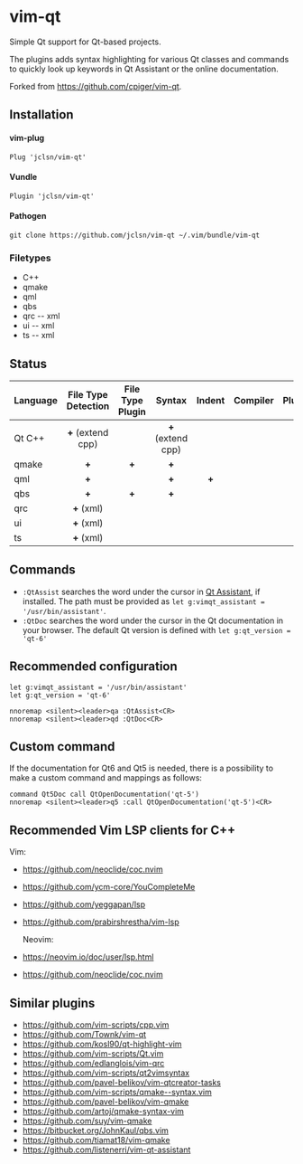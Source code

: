 # vim-qt

Simple Qt support for Qt-based projects.

The plugins adds syntax highlighting for various Qt classes and commands to quickly look up keywords in Qt Assistant or the online documentation.

Forked from https://github.com/cpiger/vim-qt. 

## Installation

#### vim-plug
```vim
Plug 'jclsn/vim-qt'
```

#### Vundle
```vim
Plugin 'jclsn/vim-qt'
```

#### Pathogen
```vim
git clone https://github.com/jclsn/vim-qt ~/.vim/bundle/vim-qt
```

### Filetypes

* C++
* qmake
* qml
* qbs
* qrc -- xml
* ui -- xml
* ts -- xml

## Status

| Language | File Type Detection | File Type Plugin |       Syntax       |     Indent    | Compiler | Plugin |
| :------- | :-----------------: | :--------------: | :----------------: | :-----------: | :------: | :----: |
|  Qt C++  |  **+** (extend cpp) |                  | **+** (extend cpp) |               |          |        |
|  qmake   |        **+**        |      **+**       |        **+**       |               |          |        |
|   qml    |        **+**        |                  |        **+**       |     **+**     |          |        |
|   qbs    |        **+**        |      **+**       |        **+**       |               |          |        |
|   qrc    |     **+** (xml)     |                  |                    |               |          |        |
|    ui    |     **+** (xml)     |                  |                    |               |          |        |
|    ts    |     **+** (xml)     |                  |                    |               |          |        |


## Commands

* ``:QtAssist`` searches the word under the cursor in [Qt Assistant](https://doc.qt.io/qt-6/assistant-quick-guide.html), if installed. 
    The path must be provided as ``let g:vimqt_assistant = '/usr/bin/assistant'``.
* ``:QtDoc`` searches the word under the cursor in the Qt documentation in your browser. The default Qt version is defined with ``let g:qt_version = 'qt-6'``

## Recommended configuration

```vim
let g:vimqt_assistant = '/usr/bin/assistant'
let g:qt_version = 'qt-6'

nnoremap <silent><leader>qa :QtAssist<CR>
nnoremap <silent><leader>qd :QtDoc<CR>
```

## Custom command

If the documentation for Qt6 and Qt5 is needed, there is a possibility to make
a custom command and mappings as follows:

```vim
command Qt5Doc call QtOpenDocumentation('qt-5')
nnoremap <silent><leader>q5 :call QtOpenDocumentation('qt-5')<CR>

```

## Recommended Vim LSP clients for C++
Vim:
* https://github.com/neoclide/coc.nvim
* https://github.com/ycm-core/YouCompleteMe
* https://github.com/yeggapan/lsp
* https://github.com/prabirshrestha/vim-lsp

    Neovim:
* https://neovim.io/doc/user/lsp.html
* https://github.com/neoclide/coc.nvim

## Similar plugins

* https://github.com/vim-scripts/cpp.vim
* https://github.com/Townk/vim-qt
* https://github.com/kosl90/qt-highlight-vim
* https://github.com/vim-scripts/Qt.vim
* https://github.com/edlanglois/vim-qrc
* https://github.com/vim-scripts/qt2vimsyntax
* https://github.com/pavel-belikov/vim-qtcreator-tasks
* https://github.com/vim-scripts/qmake--syntax.vim
* https://github.com/pavel-belikov/vim-qmake
* https://github.com/artoj/qmake-syntax-vim
* https://github.com/suy/vim-qmake
* https://bitbucket.org/JohnKaul/qbs.vim
* https://github.com/tiamat18/vim-qmake
* https://github.com/listenerri/vim-qt-assistant


